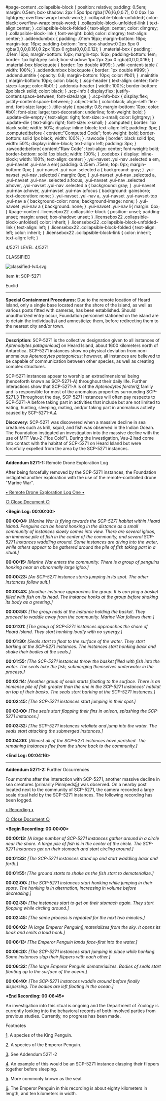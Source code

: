 #page-content .collapsible-block { position: relative; padding: 0.5em; margin: 0.5em; box-shadow: 2px 1.5px 1px rgba(176,16,0,0.7), 0 0 0px 1px lightgrey; overflow-wrap: break-word; } .collapsible-block-unfolded{ color: black; overflow-wrap: break-word; } .collapsible-block-unfolded-link { text-align:center; } .collapsible-block-folded { text-align: center; color: dimgrey; } .collapsible-block-link { font-weight: bold; color: dimgrey; text-align: center; } .addendumbox { padding: .01em 16px; margin-bottom: 16px; margin-top: 16px; padding-bottom: 1em; box-shadow:0 2px 5px 0 rgba(0,0,0,0.16),0 2px 10px 0 rgba(0,0,0,0.12); } .material-box { padding: .01em 16px; margin-bottom: 16px; margin-top: 16px; padding-bottom: 1em; border: 1px lightgrey solid; box-shadow: 1px 2px 2px 0 rgba(0,0,0,0.16); } .material-box blockquote { border: 1px double #999; } .wiki-content-table { width: 100%; } .addendumbox blockquote { border: 1px double #999; } .addendumtitle { opacity: 0.8; margin-bottom: 10px; color: #b01; } .maintitle { margin-bottom: 10px; color: black; } .scp-header { text-align: center; font-size:x-large; color:#b01; } .addenda-header { width: 100%; border-bottom: 2px black solid; color: black; } .scp-info { display:flex; justify-content:space-between; font-size:large; } .scp-info-box { display:flex; justify-content:space-between; } .object-info { color:black; align-self: flex-end; font-size: large; } .title-style { opacity: 0.8; margin-bottom: 10px; color: #b01; font-size: large; text-decoration: underline; font-weight: bold; } .update-div-empty { text-align: right; font-size: x-small; color: lightgrey; } .update-div { text-align: right; font-size: x-small; } .computed { border: 1px black solid; width: 50%; display: inline-block; text-align: left; padding: 3px; } .computed:before { content:"Computed Code"; font-weight: bold; border-bottom: solid 1px black; width: 100%; } .rawcode { border: black solid 1px; width: 50%; display: inline-block; text-align: left; padding: 3px; } .rawcode:before{ content:"Raw Code"; text-align: center; font-weight: bold; border-bottom: solid 1px black; width: 100%; } .codebox { display: inline-block; width: 100%; text-align: center; } .yui-navset .yui-nav .selected a em, .yui-navset .yui-nav a em{ padding: 0.25em .75em; top: 0px; margin-bottom: 0px; } .yui-navset .yui-nav .selected a { background: gray; } .yui-navset .yui-nav .selected { margin: 0px; } .yui-navset .yui-nav .selected a, .yui-navset .yui-nav .selected a:focus, .yui-navset .yui-nav .selected a:hover, .yui-navset .yui-nav .selected a { background: gray; } .yui-navset .yui-nav a:hover, .yui-navset .yui-nav a:focus { background: gainsboro; text-decoration: none; } .yui-navset .yui-nav a, .yui-navset .yui-navset-top .yui-nav a { background-color: none; background-image: none; } .yui-navset .yui-nav a { background: none; } .yui-navset .yui-nav li{ margin: 0px; } #page-content .licensebox22 .collapsible-block { position: unset; padding: unset; margin: unset; box-shadow: unset; } .licensebox22 .collapsible-block-unfolded{ color: inherit; } .licensebox22 .collapsible-block-unfolded-link { text-align: left; } .licensebox22 .collapsible-block-folded { text-align: left; color: inherit; } .licensebox22 .collapsible-block-link { color: inherit; text-align: left; }

4/5271 LEVEL 4/5271

CLASSIFIED

![classified-lv4.svg](http://www.scp-wiki.net/local--files/component:classified-bar-woed-source/classified-lv4.svg)

Item #: SCP-5271

Euclid

* * *

**Special Containment Procedures:** Due to the remote location of Heard Island, only a single base located near the shore of the island, as well as various posts fitted with cameras, has been established. Should unauthorized entry occur, Foundation personnel stationed on the island are to detain the individual(s) and amnesticize them, before redirecting them to the nearest city and/or town.

* * *

**Description:** SCP-5271 is the collective designation given to all instances of _Aptenodytes patagonicus_[1](javascript:;) on Heard Island, about 1600 kilometers north of Antarctica. SCP-5271 instances show no physical deviation from non-anomalous _Aptenodytes patagonicus_; however, all instances are believed to be capable of communication between other species, as well as creating complex structures.

SCP-5271 instances appear to worship an extradimensional being (henceforth known as SCP-5271-A) throughout their daily life. Further interactions show that SCP-5271-A is of the _Aptenodytes forsteri_[2](javascript:;) family and is responsible for most of the anomalous properties surrounding SCP-5271.[3](javascript:;) Throughout the day, SCP-5271 instances will often pay respects to SCP-5271-A before taking part in activities that include but are not limited to eating, hunting, sleeping, mating, and/or taking part in anomalous activity caused by SCP-5271-A.[4](javascript:;)

**Discovery:** SCP-5271 was discovered when a massive decline in sea creatures such as krill, squid, and fish was observed in the Indian Ocean. The Foundation instigated an investigation into the massive decline with the use of MTF Vau-2 ("Ice Cold"). During the investigation, Vau-2 had come into contact with the habitat of SCP-5271 on Heard Island but were forcefully expelled from the area by the SCP-5271 instances.

* * *

**Addendum 5271-1:** Remote Drone Exploration Log

After being forcefully removed by the SCP-5271 instances, the Foundation instigated another exploration with the use of the remote-controlled drone "Marine War".

[• Remote Drone Exploration Log One •](javascript:;)

[○ Close Document ○](javascript:;)

**<Begin Log: 00:00:00>**

**00:00:04:** _\[Marine War is flying towards the SCP-5271 habitat within Heard Island. Penguins can be heard honking in the distance as a small community of instances slowly comes into view. There are several igloos, an immense pile of fish in the center of the community, and several SCP-5271 instances waddling around. Some instances are diving into the water, while others appear to be gathered around the pile of fish taking part in a ritual.\]_

**00:00:15:** _\[Marine War enters the community. There is a group of penguins honking near an abnormally large igloo.\]_

**00:00:23:** _\[An SCP-5271 instance starts jumping in its spot. The other instances follow suit.\]_

**00:00:43:** _\[Another instance approaches the group. It is carrying a basket filled with fish on its head. The instance honks at the group before shaking its body as a greeting.\]_

**00:00:50:** _\[The group nods at the instance holding the basket. They proceed to waddle away from the community. Marine War follows them.\]_

**00:01:01:** _\[The group of SCP-5271 instances approaches the shore of Heard Island. They start honking loudly with no synergy.\]_

**00:01:30:** _\[Seals start to float to the surface of the water. They start barking at the SCP-5271 instances. The instances start honking back and shake their bodies at the seals.\]_

**00:01:55:** _\[The SCP-5271 instances throw the basket filled with fish into the water. The seals take the fish, submerging themselves underwater in the process.\]_

**00:02:14:** _\[Another group of seals starts floating to the surface. There is an immense pile of fish greater than the one in the SCP-5271 instances' habitat on top of their backs. The seals start barking at the SCP-5271 instances.\]_

**00:02:45:** _\[The SCP-5271 instances start jumping in their spot.\]_

**00:03:00:** _\[The seals start flapping their fins in unison, splashing the SCP-5271 instances.\]_

**00:03:32:** _\[The SCP-5271 instances retaliate and jump into the water. The seals start attacking the submerged instances.\]_

**00:04:00:** _\[Almost all of the SCP-5271 instances have perished. The remaining instances flee from the shore back to the community.\]_

**<End Log: 00:04:16>**

* * *

**Addendum 5271-2:** Further Occurrences

Four months after the interaction with SCP-5271, another massive decline in sea creatures (primarily Pinnipeds[5](javascript:;)) was observed. On a nearby post located next to the community of SCP-5271, the camera recorded a large scale ritual held by the SCP-5271 instances. The following recording has been logged.

[• Recording •](javascript:;)

[○ Close Document ○](javascript:;)

**<Begin Recording: 00:00:00>**

**00:00:13:** _\[A large number of SCP-5271 instances gather around in a circle near the shore. A large pile of fish is in the center of the circle. The SCP-5271 instances get on their stomach and start circling around.\]_

**00:01:33:** _\[The SCP-5271 instances stand up and start waddling back and forth.\]_

**00:01:55:** _\[The ground starts to shake as the fish start to dematerialize.\]_

**00:02:00:** _\[The SCP-5271 instances start honking while jumping in their spots. The honking is in alternation, increasing in volume before decreasing.\]_

**00:02:30:** _\[The instances start to get on their stomach again. They start flopping while circling around.\]_

**00:02:45:** _\[The same process is repeated for the next two minutes.\]_

**00:06:02:** _\[A large Emperor Penguin[6](javascript:;) materializes from the sky. It opens its beak and emits a loud honk.\]_

**00:06:13:** _\[The Emperor Penguin lands face-first into the water.\]_

**00:06:20:** _\[The SCP-5271 instances start jumping in place while honking. Some instances slap their flippers with each other.\]_

**00:06:32:** _\[The large Emperor Penguin dematerializes. Bodies of seals start floating up to the surface of the ocean.\]_

**00:06:40:** _\[The SCP-5271 instances waddle around before finally dispersing. The bodies are left floating in the ocean.\]_

**<End Recording: 00:06:45>**

  
An investigation into this ritual is ongoing and the Department of Zoology is currently looking into the behavioral records of both involved parties from previous studies. Currently, no progress has been made.

Footnotes

[1](javascript:;). A species of the King Penguin.

[2](javascript:;). A species of the Emperor Penguin.

[3](javascript:;). See Addendum 5271-2

[4](javascript:;). An example of this would be an SCP-5271 instance clasping their flippers together before sleeping.

[5](javascript:;). More commonly known as the seal.

[6](javascript:;). The Emperor Penguin in this recording is about eighty kilometers in length, and ten kilometers in width.